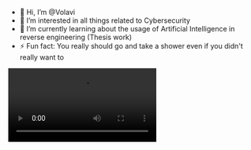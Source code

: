 - 👋 Hi, I’m @Volavi
- 👀 I’m interested in all things related to Cybersecurity
- 🌱 I’m currently learning about the usage of Artificial Intelligence in reverse engineering (Thesis work)
- ⚡ Fun fact: You really should go and take a shower even if you didn't really want to

![](482886b57c8d95aa.mp4)

<!---
Volavi/Volavi is a ✨ special ✨ repository because its `README.md` (this file) appears on your GitHub profile.
You can click the Preview link to take a look at your changes.
--->
